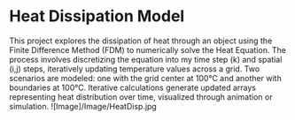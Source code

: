 # Heat Dissipation Model

This project explores the dissipation of heat through an object using the Finite Difference Method (FDM) to numerically solve the Heat Equation. The process involves discretizing the equation into my time step (k) and spatial (i,j) steps, iteratively updating temperature values across a grid. Two scenarios are modeled: one with the grid center at 100°C and another with boundaries at 100°C. Iterative calculations generate updated arrays representing heat distribution over time, visualized through animation or simulation.
![Image]/Image/HeatDisp.jpg

